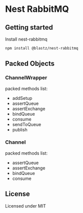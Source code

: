# Nest RabbitMQ

## Getting started

Install nest-rabbitmq

```bash
npm install @blastz/nest-rabbitmq
```

## Packed Objects

### ChannelWrapper

packed methods list:

- addSetup
- assertQueue
- assertExchange
- bindQueue
- consume
- sendToQueue
- publish

### Channel

packed methods list:

- assertQueue
- assertExchange
- bindQueue
- consume

## License

Licensed under MIT

